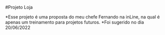 #Projeto Loja

*Esse projeto é uma proposta do meu chefe Fernando na inLine, na qual é apenas um treinamento para projetos futuros.
*Foi sugerido no dia 20/06/2022


